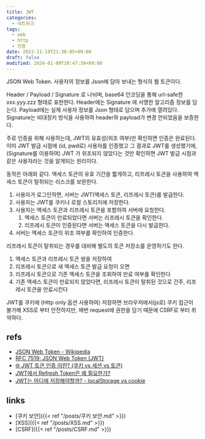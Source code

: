 ```yaml
---
title: JWT
categories:
  - 네트워크
tags:
  - web
  - http
  - 인증
date: 2022-11-19T21:38:05+09:00
draft: false
modified: 2024-01-09T10:47:39+09:00
---
```

JSON Web Token. 사용자의 정보를 Json에 담아 보내는 형식의 웹 토큰이다.

Header / Payload / Signature 로 나뉘며, base64 인코딩을 통해 url-safe한 xxx.yyy.zzz 형태로 표현한다. Header에는 Signature 에 서명한 알고리즘 정보를 담는다.  Payload에는 실제 사용자 정보를 Json 형태로 담으며 추가에 열려있다. Signature는 비대칭키 방식을 사용하여 header와 payload가 변경 안되었음을 보증한다.

주로 인증을 위해 사용하는데, JWT의 유효성(위조 여부)만 확인하면 인증은 완료된다. 이미 JWT 발급 시점에 (id, pwd로) 사용자를 인증했고 그 결과로 JWT를 생성했기에, (Signature를 이용하여) JWT 가 위조되지 않았다는 것만 확인하면 JWT 발급 시점과 같은 사용자라는 것을 알게되는 원리이다.

동작은 아래와 같다. 액세스 토큰의 유효 기간을 짧게하고, 리프레시 토큰을 사용하여 액세스 토큰이 탈취되는 리스크를 보완한다.
1. 사용자가 로그인하면, 서버는 JWT(액세스 토큰, 리프레시 토큰)를 발급한다.
2. 사용자는 JWT를 쿠키나 로컬 스토리지에 저장한다.
3. 사용자는 액세스 토큰과 리프레시 토큰을 포함하여 서버에 요청한다.
	1. 액세스 토큰이 만료되었다면 서버는 리프레시 토큰을 확인한다. 
	2. 리프레시 토큰이 인증된다면 서버는 액세스 토큰을 다시 발급한다.
4. 서버는 액세스 토큰의 위조 여부를 확인하여 인증한다.

리프레시 토큰이 탈취되는 경우를 대비해 별도의 토큰 저장소를 운영하기도 한다.
1. 액세스 토큰과 리프레시 토큰 쌍을 저장하여
2. 리프레시 토큰으로 새 액세스 토큰 발급 요청이 오면
3. 리프레시 토큰으로 기존 액세스 토큰을 조회하여 만료 여부를 확인한다
4. 기존 액세스 토큰이 만료되지 않았다면, 리프레시 토큰이 탈취된 것으로 간주, 리프레시 토큰을 만료시킨다

JWT를 쿠키에 (Http only 옵션 사용하여) 저장하면 브라우저에서(js로) 쿠키 접근이 불가해 XSS로 부터 안전하지만, 매번 request에 권한을 담기 때문에 CSRF로 부터 취약하다. 


## refs
- [JSON Web Token - Wikipedia](https://en.wikipedia.org/wiki/JSON_Web_Token)
- [RFC 7519: JSON Web Token (JWT)](https://www.rfc-editor.org/rfc/rfc7519.html)
- [🌐 JWT 토큰 인증 이란? (쿠키 vs 세션 vs 토큰)](https://inpa.tistory.com/entry/WEB-%F0%9F%93%9A-JWTjson-web-token-%EB%9E%80-%F0%9F%92%AF-%EC%A0%95%EB%A6%AC#Token_%EC%9D%B8%EC%A6%9D_%EB%B0%A9%EC%8B%9D)
- [JWT에서 Refresh Token은 왜 필요한가?](https://velog.io/@park2348190/JWT%EC%97%90%EC%84%9C-Refresh-Token%EC%9D%80-%EC%99%9C-%ED%95%84%EC%9A%94%ED%95%9C%EA%B0%80)
- [JWT는 어디에 저장해야할까? - localStorage vs cookie](https://velog.io/@0307kwon/JWT%EB%8A%94-%EC%96%B4%EB%94%94%EC%97%90-%EC%A0%80%EC%9E%A5%ED%95%B4%EC%95%BC%ED%95%A0%EA%B9%8C-localStorage-vs-cookie)


## links
- [쿠키 보안]({{< ref "/posts/쿠키 보안.md" >}})
- [XSS]({{< ref "/posts/XSS.md" >}})
- [CSRF]({{< ref "/posts/CSRF.md" >}}) 

